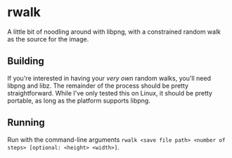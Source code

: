 # rwalk
A little bit of noodling around with libpng, with a constrained random walk as the source for the image.

## Building
If you're interested in having your <i>very own</i> random walks, you'll need libpng and libz. The remainder of the process should be pretty straightforward. While I've only tested this on Linux, it should be pretty portable, as long as the platform supports libpng.

## Running
Run with the command-line arguments `rwalk <save file path> <number of steps> [optional: <height> <width>]`.
